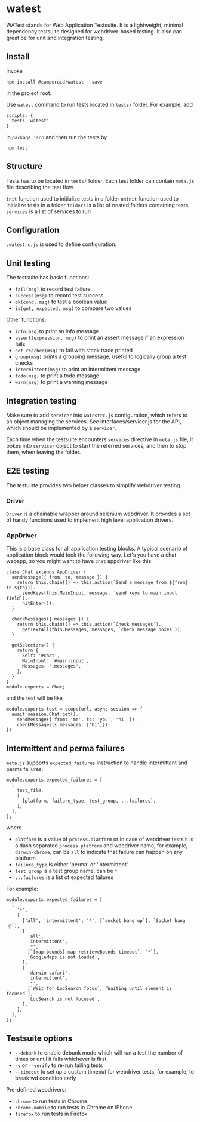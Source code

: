 # watest

WATest stands for Web Application Testsuite. It is a lightweight, minimal dependency
testsuite designed for webdriver-based testing. It also can great be for
unit and integration testing.

## Install

Invoke

```
npm install @camperaid/watest --save
```

in the project root.

Use `watest` command to run tests located in `tests/` folder. For example, add

```
scripts: {
  test: 'watest'
}
```

in `package.json` and then run the tests by

```
npm test
```

## Structure

Tests has to be located in `tests/` folder. Each test folder can contain
`meta.js` file describing the test flow.

`init` function used to initialize tests in a folder
`uninit` function used to initialize tests in a folder
`folders` is a list of nested folders containing tests
`services` is a list of services to run

## Configuration

`.watestrc.js` is used to define configuration.

## Unit testing

The testsuite has basic functions:

- `fail(msg)` to record test failure
- `success(msg)` to record test success
- `ok(cond, msg)` to test a boolean value
- `is(got, expected, msg)` to compare two values

Other functions:

- `info(msg)`to print an info message
- `assert(expression, msg)` to print an assert message if an expression fails
- `not_reached(msg)` to fail with stack trace printed
- `group(msg)` prints a grouping message, useful to logically group a test checks
- `intermittent(msg)` to print an intermittent message
- `todo(msg)` to print a todo message
- `warn(msg)` to print a warning message

## Integration testing

Make sure to add `servicer` into `watestrc.js` configuration, which refers to an object managing the services. See interfaces/servicer.js for the API, which should be implemented by a `servicer`.

Each time when the testsuite encounters `services` directive in `meta.js` file, it pokes into `servicer` object to start the referred services, and then to stop them, when leaving the folder.

## E2E testing

The testuiste provides two helper classes to simplify webdriver testing.

### Driver

`Driver` is a chainable wrapper around selenium webdriver. It provides a set
of handy functions used to implement high level application drivers.

### AppDriver

This is a base class for all application testing blocks. A typical scenario of
application block would look the following way. Let's you have a chat
webapp, so you might want to have `Chat` appdriver like this:

```
class Chat extends AppDriver {
  sendMessage({ from, to, message }) {
    return this.chain(() => this.action(`Send a message from ${from} to ${to})).
      sendKeys(this.MainInput, message, `send keys to main input field`).
      hitEnter());
  }

  checkMessages({ messages }) {
    return this.chain(() => this.action(`Check messages`).
      getTextAll(this.Messages, messages, `check message boxes`));
  }

  getSelectors() {
    return {
      Self: '#chat',
      MainInput: '#main-input',
      Messages: '.messages',
    };
  }
}
module.exports = Chat;
```

and the test will be like

```
module.exports.test = scope(url, async session => {
  await session.Chat.get().
    sendMessage({ from: 'me', to: 'you', 'hi' }).
    checkMessages({ messages: ['hi']});
})
```

## Intermittent and perma failures

`meta.js` supports `expected_failures` instruction to handle intermittent and
perma failures:

```
module.exports.expected_failures = [
  [
    test_file,
    [
      [platform, failure_type, test_group, ...failures],
    ],
  ],
];
```

where

- `platform` is a value of `process.platform` or in case of webdriver tests
  it is a dash separated `process.platform` and webdriver name, for example,
  `darwin-chrome`, can be `all` to indicate that failure can happen on any
  platform
- `failure_type` is either 'perma' or 'intermittent'
- `test_group` is a test group name, can be `*`
- `...failures` is a list of expected failures

For example:

```
module.exports.expected_failures = [
  [
    '*',
    [
      ['all', 'intermittent', '*', [`socket hang up`], `Socket hang up`],
      [
        'all',
        'intermittent',
        '*',
        [`[map:bounds] map retrieveBounds timeout`, `*`],
        `GoogleMaps is not loaded`,
      ],
      [
        'darwin-safari',
        'intermittent',
        '*',
        [`Wait for LocSearch focus`, `Waiting until element is focused`],
        `LocSearch is not focused`,
      ],
    ],
  ],
];
```

## Testsuite options

- `--debunk` to enable debunk mode which will run a test the number of times or until it fails whichever is first
- `-v` or `--verify` to re-run failing tests
- `--timeout` to set up a custom timeout for webdriver tests, for example, to break wd condition early

Pre-defined webdrivers:

- `chrome` to run tests in Chrome
- `chrome-mobile` to run tests in Chrome on iPhone
- `firefox` to run tests in Firefox
